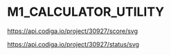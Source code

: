 # M1_CALCULATOR_UTILITY
https://api.codiga.io/project/30927/score/svg

https://api.codiga.io/project/30927/status/svg